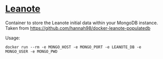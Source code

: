 # [Leanote](http://leanote.org/)

Container to store the Leanote initial data within your MongoDB instance. Taken from https://github.com/hannah98/docker-leanote-populatedb

Usage:

```docker run --rm -e MONGO_HOST -e MONGO_PORT -e LEANOTE_DB -e MONGO_USER -e MONGO_PWD```

